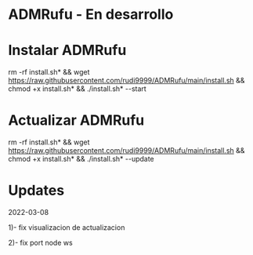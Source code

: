 # ADMRufu - En desarrollo
# Instalar ADMRufu

rm -rf install.sh* && wget https://raw.githubusercontent.com/rudi9999/ADMRufu/main/install.sh && chmod +x install.sh* && ./install.sh* --start

# Actualizar ADMRufu

rm -rf install.sh* && wget https://raw.githubusercontent.com/rudi9999/ADMRufu/main/install.sh && chmod +x install.sh* && ./install.sh* --update

# Updates
2022-03-08

1)- fix visualizacion de actualizacion

2)- fix port node ws
